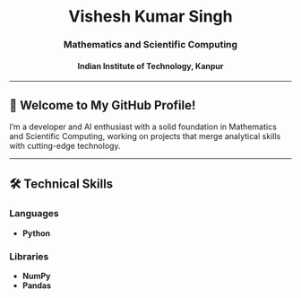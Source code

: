 <h1 align="center">Vishesh Kumar Singh</h1>
<h3 align="center">Mathematics and Scientific Computing</h3>
<h4 align="center">Indian Institute of Technology, Kanpur</h4>

---

## 👋 Welcome to My GitHub Profile!  
I’m a developer and AI enthusiast with a solid foundation in Mathematics and Scientific Computing, working on projects that merge analytical skills with cutting-edge technology.

---

## 🛠 Technical Skills  

### **Languages**
- **Python**

### **Libraries**
- **NumPy**
- **Pandas**

<!---
vishesh-kumar-singh/vishesh-kumar-singh is a ✨ special ✨ repository because its `README.md` (this file) appears on your GitHub profile.
You can click the Preview link to take a look at your changes.
--->
